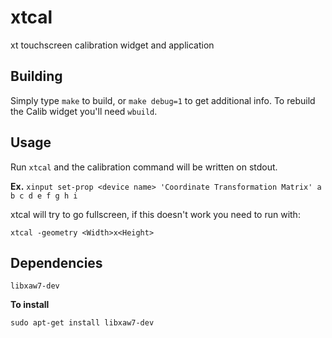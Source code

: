# xtcal

xt touchscreen calibration widget and application

## Building

Simply type `make` to build, or `make debug=1` to get additional info.
To rebuild the Calib widget you'll need `wbuild`.


## Usage

Run `xtcal` and the calibration command will be written on stdout.

**Ex.** `xinput set-prop <device name> 'Coordinate Transformation Matrix' a b c d e f g h i`

xtcal will try to go fullscreen, if this doesn't work you need to run with:

`xtcal -geometry <Width>x<Height>`


## Dependencies

`libxaw7-dev`

**To install**

`sudo apt-get install libxaw7-dev`
